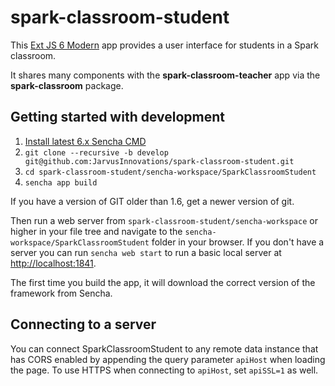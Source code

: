 # spark-classroom-student

This [Ext JS 6 Modern](http://docs.sencha.com/extjs/6.0/) app provides a user interface for students in a Spark classroom.

It shares many components with the **spark-classroom-teacher** app via the **spark-classroom** package.

## Getting started with development
1. [Install latest 6.x Sencha CMD](https://www.sencha.com/products/extjs/cmd-download/)
2. `git clone --recursive -b develop git@github.com:JarvusInnovations/spark-classroom-student.git`
3. `cd spark-classroom-student/sencha-workspace/SparkClassroomStudent`
4. `sencha app build`

If you have a version of GIT older than 1.6, get a newer version of git.

Then run a web server from `spark-classroom-student/sencha-workspace` or higher in your file tree and navigate to the
`sencha-workspace/SparkClassroomStudent` folder in your browser. If you don't have a server you can run `sencha web start`
to run a basic local server at [http://localhost:1841](http://localhost:1841).

The first time you build the app, it will download the correct version of the framework from Sencha.

## Connecting to a server
You can connect SparkClassroomStudent to any remote data instance that has CORS enabled by appending the query
parameter `apiHost` when loading the page. To use HTTPS when connecting to `apiHost`, set `apiSSL=1` as well.
